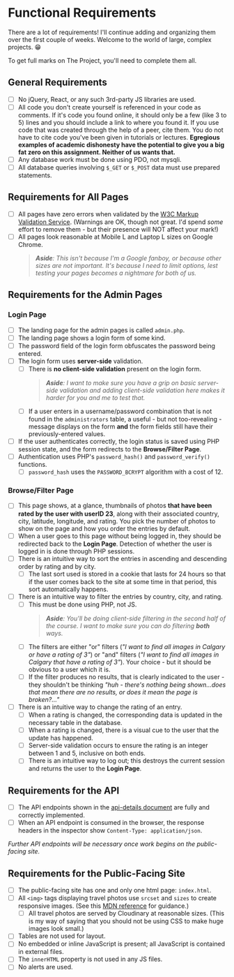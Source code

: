 # Functional Requirements

There are a lot of requirements! I'll continue adding and organizing them over the first couple of weeks. Welcome to the world of large, complex projects. 😁

To get full marks on The Project, you'll need to complete them all.

## General Requirements

- [ ] No jQuery, React, or any such 3rd-party JS libraries are used.
- [ ] All code you don't create yourself is referenced in your code as comments. If it's code you found online, it should only be a few (like 3 to 5) lines and you should include a link to where you found it. If you use code that was created through the help of a peer, cite them. You do not have to cite code you've been given in tutorials or lectures. **Egregious examples of academic dishonesty have the potential to give you a big fat zero on this assignment. Neither of us wants that.**
- [ ] Any database work must be done using PDO, not mysqli.
- [ ] All database queries involving `$_GET` or `$_POST` data must use prepared statements.

## Requirements for All Pages

- [ ] All pages have zero errors when validated by the [W3C Markup Validation Service](https://validator.w3.org/s). (Warnings are OK, though not great. I'd spend _some_ effort to remove them - but their presence will NOT affect your mark!)
- [ ] All pages look reasonable at Mobile L and Laptop L sizes on Google Chrome.  
    > _**Aside**: This isn't because I'm a Google fanboy, or because other sizes are not important. It's because I need to limit options, lest testing your pages becomes a nightmare for both of us._

## Requirements for the Admin Pages

### Login Page

- [ ] The landing page for the admin pages is called `admin.php`.
- [ ] The landing page shows a login form of some kind.
- [ ] The password field of the login form obfuscates the password being entered.
- [ ] The login form uses **server-side** validation.
  - [ ] There is **no client-side validation** present on the login form.   
    > _**Aside**: I want to make sure you have a grip on basic server-side validation and adding client-side validation here makes it harder for you and me to test that._
  - [ ] If a user enters in a username/password combination that is not found in the `administrators` table, a useful - but not too-revealing - message displays on the form **and** the form fields still have their previously-entered values.
- [ ] If the user authenticates correctly, the login status is saved using PHP session state, and the form redirects to the **Browse/Filter Page**.
- [ ] Authentication uses PHP's `password_hash()` and `password_verify()` functions.
  - [ ] `password_hash` uses the `PASSWORD_BCRYPT` algorithm with a cost of 12.  

### Browse/Filter Page

- [ ] This page shows, at a glance, thumbnails of photos **that have been rated by the user with userID 23**, along with their associated country, city, latitude, longitude, and rating. You pick the number of photos to show on the page and how you order the entries by default.
- [ ] When a user goes to this page without being logged in, they should be redirected back to the **Login Page**. Detection of whether the user is logged in is done through PHP sessions. 
- [ ] There is an intuitive way to sort the entries in ascending and descending order by rating and by city.
  - [ ] The last sort used is stored in a cookie that lasts for 24 hours so that if the user comes back to the site at some time in that period, this sort automatically happens.
- [ ] There is an intuitive way to filter the entries by country, city, and rating.
  - [ ] This must be done using PHP, not JS.  
    > _**Aside**: You'll be doing client-side filtering in the second half of the course. I want to make sure you can do filtering **both** ways._
  - [ ] The filters are either "or" filters (_"I want to find all images in Calgary or have a rating of 3"_) or "and" filters (_"I want to find all images in Calgary that have a rating of 3"_). Your choice - but it should be obvious to a user which it is.
  - [ ] If the filter produces no results, that is clearly indicated to the user - they shouldn't be thinking _"huh - there's nothing being shown...does that mean there are no results, or does it mean the page is broken?..."_
- [ ] There is an intuitive way to change the rating of an entry.
  - [ ] When a rating is changed, the corresponding data is updated in the necessary table in the database.
  - [ ] When a rating is changed, there is a visual cue to the user that the update has happened.
  - [ ] Server-side validation occurs to ensure the rating is an integer between 1 and 5, inclusive on both ends.
  - [ ] There is an intuitive way to log out; this destroys the current session and returns the user to the **Login Page**.

## Requirements for the API

- [ ] The API endpoints shown in the [api-details document](api-details.md) are fully and correctly implemented.
- [ ] When an API endpoint is consumed in the browser, the response headers in the inspector show `Content-Type: application/json`.

_Further API endpoints will be necessary once work begins on the public-facing site._

## Requirements for the Public-Facing Site

- [ ] The public-facing site has one and only one html page: `index.html`.
- [ ] All `<img>` tags displaying travel photos use `srcset` and `sizes` to create responsive images. (See this [MDN reference](https://developer.mozilla.org/en-US/docs/Learn/HTML/Multimedia_and_embedding/Responsive_images#how_do_you_create_responsive_images) for guidance.)
  - [ ] All travel photos are served by Cloudinary at reasonable sizes. (This is my way of saying that you should not be using CSS to make huge images look small.)
- [ ] Tables are not used for layout.
- [ ] No embedded or inline JavaScript is present; all JavaScript is contained in external files.
- [ ] The `innerHTML` property is not used in any JS files.
- [ ] No alerts are used.